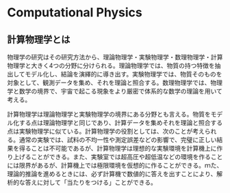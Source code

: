 # Computational Physics

## 計算物理学とは

物理学の研究はその研究方法から、理論物理学・実験物理学・数理物理学・計算物理学と大きく4つの分野に分けられる。理論物理学では、物質の持つ特徴を抽出してモデル化し、結論を演繹的に導き出す。実験物理学では、物質そのものを対象として、観測データを集め、それを理論と照合する。数理物理学では、物理学と数学の境界で、宇宙で起こる現象をより厳密で体系的な数学の理論を用いて考える。

計算物理学は理論物理学と実験物理学の境界にある分野とも言える。物質をモデル化する点は理論物理学と同じであり、計算データを集めそれを理論と照合する点は実験物理学に似ている。計算物理学の役割としては、次のことが考えられる。通常の実験では、試料の不均一性や測定誤差などの影響で、完璧に正しい結果を得ることは不可能であるが、計算物理学は理想的な実験環境を計算機上に作り上げることができる。また、実験室では超高圧や超低温などの環境を作ることには限界があるが、計算機上では極限環境を仮想的に作ることができる。ｍた、理論的推論を進めるときには、必ず計算機で数値的に答えを出すことにより、解析的な答えに対して「当たりをつける」ことができる。
